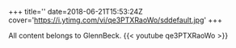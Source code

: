+++
title=''
date=2018-06-21T15:53:24Z
cover='https://i.ytimg.com/vi/qe3PTXRaoWo/sddefault.jpg'
+++

All content belongs to GlennBeck.
{{< youtube qe3PTXRaoWo >}}
